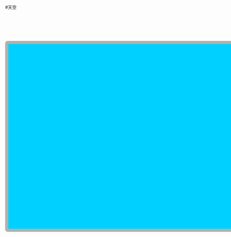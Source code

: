 #天空
<!SKY html>
<html>
<head>
	<title>貪吃蛇</title>
	<meta charset="UTF-8">
	<meta name="keywords" content="貪吃蛇">
	<meta name="Description" content="這是一個初學者用來學習的小遊戲">
	<style type="text/css">
	*{margin:0;}
	.map{margin:100px auto;
		height:600px;
		width:900px;
		background:#00D0FF;
		border:10px solid #afb2ae;
		border-radius:8px;
	}
	</style>



</head>

<body>
<div class="map">
<canvas id="canvas" height="600" width="900">
	
</canvas>
</div>

<script src="gamescript.js">

</script>
</body>
</html>

